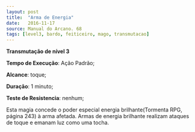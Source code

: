 ```yaml
---
layout: post
title:  "Arma de Energia"
date:   2016-11-17
source: Manual do Arcano. 68
tags: [level3, bardo, feiticeiro, mago, transmutacao]
---
```


**Transmutação de nível 3**

**Tempo de Execução**: Ação Padrão;

**Alcance**: toque;

**Duração**: 1 minuto;

**Teste de Resistencia**: nenhum;

Esta magia concede o poder especial 
energia brilhante(Tormenta RPG, página 
243) à arma afetada. Armas de energia 
brilhante realizam ataques de toque e 
emanam luz como uma tocha.